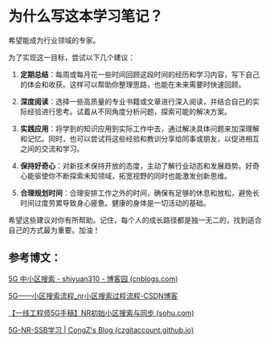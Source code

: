 # 为什么写这本学习笔记？

希望能成为行业领域的专家。


为了实现这一目标，尝试以下几个建议：

1. **定期总结**：每周或每月花一些时间回顾这段时间的经历和学习内容，写下自己的体会和收获。这样可以帮助你整理思路，也能在未来需要时快速回顾。

2. **深度阅读**：选择一些高质量的专业书籍或文章进行深入阅读，并结合自己的实际经验进行思考。试着从不同角度分析问题，探索可能的解决方案。

3. **实践应用**：将学到的知识应用到实际工作中去，通过解决具体问题来加深理解和记忆。同时，也可以尝试将这些经验和教训分享给同事或朋友，以促进相互之间的交流和学习。

4. **保持好奇心**：对新技术保持开放的态度，主动了解行业动态和发展趋势。好奇心能驱使你不断探索未知领域，拓宽视野的同时也能激发创新思维。

5. **合理规划时间**：合理安排工作之外的时间，确保有足够的休息和放松，避免长时间过度劳累导致身心疲惫。健康的身体是一切活动的基础。

希望这些建议对你有所帮助。记住，每个人的成长路径都是独一无二的，找到适合自己的方式最为重要。加油！

## 参考博文：

[5G 中小区搜索 - shiyuan310 - 博客园 (cnblogs.com)](https://www.cnblogs.com/beilou310/p/11162798.html)

[5G——小区搜索流程_nr小区搜索过程流程-CSDN博客](https://blog.csdn.net/L1834056458/article/details/136135477#:~:text=%E5%B0%8F%E5%8C%BA%E6%90%9C%E7%B4%A2%E6%B5%81%E7%A8%8B%E6%A6%82%E8%BF%B0%EF%BC%9AS)

[【一线工程师5G手稿】NR初始小区搜索与同步 (sohu.com)](read://https_www.sohu.com/?url=https%3A%2F%2Fwww.sohu.com%2Fa%2F345995269_467791)

[5G-NR-SSB学习 | CongZ's Blog (czgitaccount.github.io)](https://czgitaccount.github.io/5G_Protocol/5G-NR-SSB%E5%AD%A6%E4%B9%A0/)